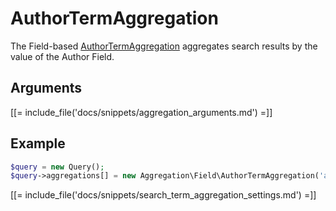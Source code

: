 # AuthorTermAggregation

The Field-based [AuthorTermAggregation](https://github.com/ibexa/core/blob/main/src/contracts/Repository/Values/Content/Query/Aggregation/Field/AuthorTermAggregation.php) aggregates search results by the value of the Author Field.

## Arguments

[[= include_file('docs/snippets/aggregation_arguments.md') =]]

## Example

``` php
$query = new Query();
$query->aggregations[] = new Aggregation\Field\AuthorTermAggregation('author', 'article', 'authors');
```

[[= include_file('docs/snippets/search_term_aggregation_settings.md') =]]
